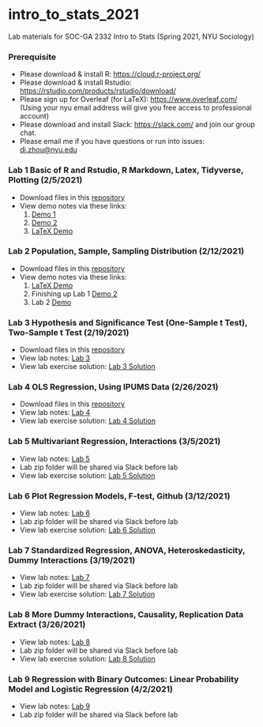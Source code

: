 # intro_to_stats_2021
Lab materials for SOC-GA 2332 Intro to Stats (Spring 2021, NYU Sociology)

### Prerequisite
+ Please download & install R: https://cloud.r-project.org/
+ Please download & install Rstudio: https://rstudio.com/products/rstudio/download/
+ Please sign up for Overleaf (for LaTeX): https://www.overleaf.com/ (Using your nyu email address will give you free access to professional account)
+ Please download and install Slack: https://slack.com/ and join our group chat.
+ Please email me if you have questions or run into issues: di.zhou@nyu.edu

### Lab 1 Basic of R and Rstudio, R Markdown, Latex, Tidyverse, Plotting (2/5/2021)
+ Download files in this [repository](https://github.com/di-zhou/intro_to_stats_2021/archive/main.zip)
+ View demo notes via these links:
  1. [Demo 1](https://htmlpreview.github.io/?https://github.com/di-zhou/intro_to_stats_2021/blob/main/Lab1/lab1_demo1.html) 
  2. [Demo 2](https://htmlpreview.github.io/?https://github.com/di-zhou/intro_to_stats_2021/blob/main/Lab1/lab1_demo2.html)
  3. [LaTeX Demo](https://www.overleaf.com/read/hzxjchrngdkv)
  
### Lab 2 Population, Sample, Sampling Distribution (2/12/2021)
+ Download files in this [repository](https://github.com/di-zhou/intro_to_stats_2021/archive/main.zip)
+ View demo notes via these links:
  1. [LaTeX Demo](https://www.overleaf.com/read/hzxjchrngdkv)
  2. Finishing up Lab 1 [Demo 2](https://htmlpreview.github.io/?https://github.com/di-zhou/intro_to_stats_2021/blob/main/Lab1/lab1_demo2.html)
  3. Lab 2 [Demo](https://htmlpreview.github.io/?https://github.com/di-zhou/intro_to_stats_2021/blob/main/Lab2/lab2_demo.html)

### Lab 3 Hypothesis and Significance Test (One-Sample t Test), Two-Sample t Test (2/19/2021)
+ Download files in this [repository](https://github.com/di-zhou/intro_to_stats_2021/archive/main.zip)
+ View lab notes: [Lab 3](https://htmlpreview.github.io/?https://github.com/di-zhou/intro_to_stats_2021/blob/main/Lab3/Lab3.html)
+ View lab exercise solution: [Lab 3 Solution](https://htmlpreview.github.io/?https://github.com/di-zhou/intro_to_stats_2021/blob/main/Lab3/Lab3_exercise_solution.html)
  
### Lab 4 OLS Regression, Using IPUMS Data (2/26/2021)
+ Download files in this [repository](https://github.com/di-zhou/intro_to_stats_2021/archive/main.zip)
+ View lab notes: [Lab 4](https://htmlpreview.github.io/?https://github.com/di-zhou/intro_to_stats_2021/blob/main/Lab4/Lab4.html)
+ View lab exercise solution: [Lab 4 Solution](https://htmlpreview.github.io/?https://github.com/di-zhou/intro_to_stats_2021/blob/main/Lab4/Lab4_exercise_solution.html)
  
### Lab 5 Multivariant Regression, Interactions (3/5/2021)
+ View lab notes: [Lab 5](https://htmlpreview.github.io/?https://github.com/di-zhou/intro_to_stats_2021/blob/main/Lab5/Lab5.html)
+ Lab zip folder will be shared via Slack before lab
+ View lab exercise solution: [Lab 5 Solution](https://htmlpreview.github.io/?https://github.com/di-zhou/intro_to_stats_2021/blob/main/Lab5/Lab5_solution.html)

### Lab 6 Plot Regression Models, F-test, Github (3/12/2021)
+ View lab notes: [Lab 6](https://htmlpreview.github.io/?https://github.com/di-zhou/intro_to_stats_2021/blob/main/Lab6/Lab6.html)
+ Lab zip folder will be shared via Slack before lab
+ View lab exercise solution: [Lab 6 Solution](https://htmlpreview.github.io/?https://github.com/di-zhou/intro_to_stats_2021/blob/main/Lab6/Lab6_solution.html)

### Lab 7 Standardized Regression, ANOVA, Heteroskedasticity, Dummy Interactions (3/19/2021)
+ View lab notes: [Lab 7](https://htmlpreview.github.io/?https://github.com/di-zhou/intro_to_stats_2021/blob/main/Lab7/Lab7.html)
+ Lab zip folder will be shared via Slack before lab
+ View lab exercise solution: [Lab 7 Solution](https://htmlpreview.github.io/?https://github.com/di-zhou/intro_to_stats_2021/blob/main/Lab7/Lab7_solution.html)


### Lab 8 More Dummy Interactions, Causality, Replication Data Extract (3/26/2021)
+ View lab notes: [Lab 8](https://htmlpreview.github.io/?https://github.com/di-zhou/intro_to_stats_2021/blob/main/Lab8/Lab8.html)
+ Lab zip folder will be shared via Slack before lab
+ View lab exercise solution: [Lab 8 Solution](https://htmlpreview.github.io/?https://github.com/di-zhou/intro_to_stats_2021/blob/main/Lab8/Lab8_solution.html)

### Lab 9 Regression with Binary Outcomes: Linear Probability Model and Logistic Regression (4/2/2021)
+ View lab notes: [Lab 9](https://htmlpreview.github.io/?https://github.com/di-zhou/intro_to_stats_2021/blob/main/Lab9/Lab9.html)
+ Lab zip folder will be shared via Slack before lab
